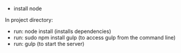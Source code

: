 - install node

In project directory:
- run: node install (installs dependencies)
- run: sudo npm install gulp (to access gulp from the command line)
- run: gulp (to start the server)